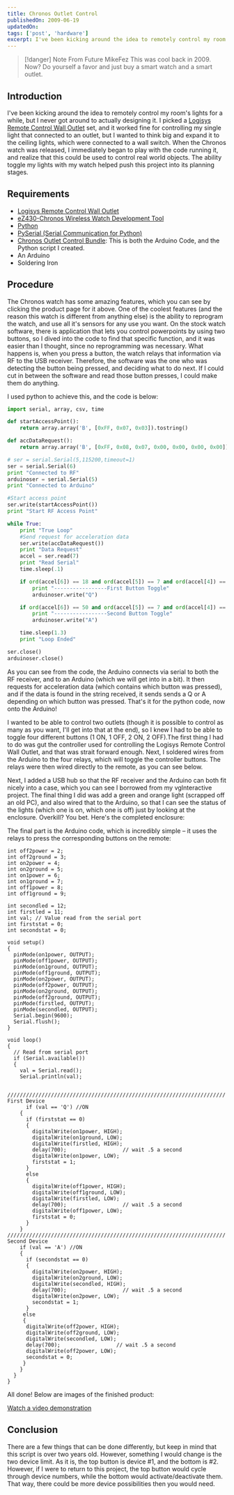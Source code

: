```yaml
---
title: Chronos Outlet Control
publishedOn: 2009-06-19
updatedOn:
tags: ['post', 'hardware']
excerpt: I've been kicking around the idea to remotely control my room's lights for a while, but I never got around to actually designing it. Using a Chronos watch and Arduino, I created a system to control multiple outlets wirelessly.
---
```


> [!danger] Note From Future MikeFez
> This was cool back in 2009. Now? Do yourself a favor and just buy a smart watch and a smart outlet.

## Introduction

I've been kicking around the idea to remotely control my room's lights for a while, but I never got around to actually designing it. I picked a [Logisys Remote Control Wall Outlet](http://www.xoxide.com/logisys-remote-outlet-controller.html) set, and it worked fine for controlling my single light that connected to an outlet, but I wanted to think big and expand it to the ceiling lights, which were connected to a wall switch. When the Chronos watch was released, I immediately began to play with the code running it, and realize that this could be used to control real world objects. The ability toggle my lights with my watch helped push this project into its planning stages.

## Requirements

- [Logisys Remote Control Wall Outlet](http://www.xoxide.com/logisys-remote-outlet-controller.html)
- [eZ430-Chronos Wireless Watch Development Tool](http://focus.ti.com/docs/toolsw/folders/print/ez430-chronos.html)
- [Python](http://www.python.org/)
- [PySerial (Serial Communication for Python)](http://pyserial.sourceforge.net/)
- [Chronos Outlet Control Bundle](https://mikefez.com/wp-content/uploads/2009/06/chronosoutlet.rar): This is both the Arduino Code, and the Python script I created.
- An Arduino
- Soldering Iron

## Procedure

The Chronos watch has some amazing features, which you can see by clicking the product page for it above. One of the coolest features (and the reason this watch is different from anything else) is the ability to reprogram the watch, and use all it's sensors for any use you want. On the stock watch software, there is application that lets you control powerpoints by using two buttons, so I dived into the code to find that specific function, and it was easier than I thought, since no reprogramming was necessary. What happens is, when you press a button, the watch relays that information via RF to the USB receiver. Therefore, the software was the one who was detecting the button being pressed, and deciding what to do next. If I could cut in between the software and read those button presses, I could make them do anything.

I used python to achieve this, and the code is below:

```python
import serial, array, csv, time

def startAccessPoint():
    return array.array('B', [0xFF, 0x07, 0x03]).tostring()

def accDataRequest():
    return array.array('B', [0xFF, 0x08, 0x07, 0x00, 0x00, 0x00, 0x00]).tostring()

# ser = serial.Serial(5,115200,timeout=1)
ser = serial.Serial(6)
print "Connected to RF"
arduinoser = serial.Serial(5)
print "Connected to Arduino"

#Start access point
ser.write(startAccessPoint())
print "Start RF Access Point"

while True:
    print "True Loop"
    #Send request for acceleration data
    ser.write(accDataRequest())
    print "Data Request"
    accel = ser.read(7)
    print "Read Serial"
    time.sleep(.1)

    if ord(accel[6]) == 18 and ord(accel[5]) == 7 and ord(accel[4]) == 6 and ord(accel[3]) == 255 and ord(accel[2]) == 0 and ord(accel[1]) == 0 and ord(accel[0]) == 0:
        print "-----------------First Button Toggle"
        arduinoser.write("Q")

    if ord(accel[6]) == 50 and ord(accel[5]) == 7 and ord(accel[4]) == 6 and ord(accel[3]) == 255 and ord(accel[2]) == 0 and ord(accel[1]) == 0 and ord(accel[0]) == 0:
        print "-----------------Second Button Toggle"
        arduinoser.write("A")

    time.sleep(1.3)
    print "Loop Ended"

ser.close()
arduinoser.close()
```

As you can see from the code, the Arduino connects via serial to both the RF receiver, and to an Arduino (which we will get into in a bit). It then requests for acceleration data (which contains which button was pressed), and if the data is found in the string received, it sends sends a Q or A depending on which button was pressed. That's it for the python code, now onto the Arduino!

I wanted to be able to control two outlets (though it is possible to control as many as you want, I'll get into that at the end), so I knew I had to be able to toggle four different buttons (1 ON, 1 OFF, 2 ON, 2 OFF).The first thing I had to do was gut the controller used for controlling the Logisys Remote Control Wall Outlet, and that was strait forward enough. Next, I soldered wires from the Arduino to the four relays, which will toggle the controller buttons. The relays were then wired directly to the remote, as you can see below.

<!-- ![Remote Control PCB](/images/2009/chronos-pcb.jpg) -->

Next, I added a USB hub so that the RF receiver and the Arduino can both fit nicely into a case, which you can see I borrowed from my vgInteractive project. The final thing I did was add a green and orange light (scrapped off an old PC), and also wired that to the Arduino, so that I can see the status of the lights (which one is on, which one is off) just by looking at the enclosure. Overkill? You bet. Here's the completed enclosure:

<!-- ![Enclosure 1](/images/2009/chronos-enclosure1.jpg)
![Enclosure 2](/images/2009/chronos-enclosure2.jpg) -->

The final part is the Arduino code, which is incredibly simple – it uses the relays to press the corresponding buttons on the remote:

```arduino
int off2power = 2;
int off2ground = 3;
int on2power = 4;
int on2ground = 5;
int on1power = 6;
int on1ground = 7;
int off1power = 8;
int off1ground = 9;

int secondled = 12;
int firstled = 11;
int val; // Value read from the serial port
int firststat = 0;
int secondstat = 0;

void setup()
{
  pinMode(on1power, OUTPUT);
  pinMode(off1power, OUTPUT);
  pinMode(on1ground, OUTPUT);
  pinMode(off1ground, OUTPUT);
  pinMode(on2power, OUTPUT);
  pinMode(off2power, OUTPUT);
  pinMode(on2ground, OUTPUT);
  pinMode(off2ground, OUTPUT);
  pinMode(firstled, OUTPUT);
  pinMode(secondled, OUTPUT);
  Serial.begin(9600);
  Serial.flush();
}

void loop()
{
  // Read from serial port
  if (Serial.available())
  {
    val = Serial.read();
    Serial.println(val);

 ////////////////////////////////////////////////////////////////////// First Device
      if (val == 'Q') //ON
    {
      if (firststat == 0)
      {
        digitalWrite(on1power, HIGH);
        digitalWrite(on1ground, LOW);
        digitalWrite(firstled, HIGH);
        delay(700);                  // wait .5 a second
        digitalWrite(on1power, LOW);
        firststat = 1;
      }
      else
      {
        digitalWrite(off1power, HIGH);
        digitalWrite(off1ground, LOW);
        digitalWrite(firstled, LOW);
        delay(700);                  // wait .5 a second
        digitalWrite(off1power, LOW);
        firststat = 0;
      }
    }
////////////////////////////////////////////////////////////////////// Second Device
    if (val == 'A') //ON
    {
      if (secondstat == 0)
      {
        digitalWrite(on2power, HIGH);
        digitalWrite(on2ground, LOW);
        digitalWrite(secondled, HIGH);
        delay(700);                  // wait .5 a second
        digitalWrite(on2power, LOW);
        secondstat = 1;
      }
     else
     {
      digitalWrite(off2power, HIGH);
      digitalWrite(off2ground, LOW);
      digitalWrite(secondled, LOW);
      delay(700);                  // wait .5 a second
      digitalWrite(off2power, LOW);
      secondstat = 0;
     }
    }
  }
}
```

All done! Below are images of the finished product:

<!-- ![Controller 1](/images/2009/chronos-controller1.jpg)
![Controller 2](/images/2009/chronos-controller2.jpg) -->

[Watch a video demonstration](https://www.youtube.com/watch?v=OVxXpPigJME)

## Conclusion

There are a few things that can be done differently, but keep in mind that this script is over two years old. However, something I would change is the two device limit. As it is, the top button is device #1, and the bottom is #2. However, if I were to return to this project, the top button would cycle through device numbers, while the bottom would activate/deactivate them. That way, there could be more device possibilities then you would need.